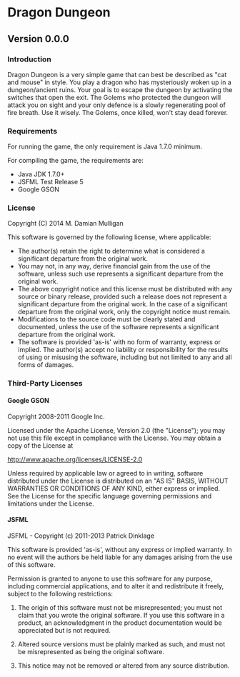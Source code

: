# Dragon Dungeon #

## Version 0.0.0 ##

### Introduction ###

Dragon Dungeon is a very simple game that can best be described as
"cat and mouse" in style. You play a dragon who has mysteriously woken
up in a dungeon/ancient ruins. Your goal is to escape the dungeon by
activating the switches that open the exit. The Golems who protected the
dungeon will attack you on sight and your only defence is a slowly
regenerating pool of fire breath. Use it wisely. The Golems, once killed,
won't stay dead forever.

### Requirements ###

For running the game, the only requirement is Java 1.7.0 minimum.

For compiling the game, the requirements are:

* Java JDK 1.7.0+
* JSFML Test Release 5
* Google GSON

### License ###

Copyright (C) 2014 M. Damian Mulligan

This software is governed by the following license, where applicable:

* The author(s) retain the right to determine what is considered a
significant departure from the original work.
* You may not, in any way, derive financial gain from the use of the
software, unless such use represents a significant departure from the
original work.
* The above copyright notice and this license must be distributed with
any source or binary release, provided such a release does not represent
a significant departure from the original work. In the case of a
significant departure from the original work, only the copyright notice
must remain.
* Modifications to the source code must be clearly stated and documented,
unless the use of the software represents a significant departure from
the original work.
* The software is provided 'as-is' with no form of warranty, express or
implied. The author(s) accept no liability or responsibility for the
results of using or misusing the software, including but not limited to
any and all forms of damages.


### Third-Party Licenses ###

#### Google GSON ####

Copyright 2008-2011 Google Inc.

Licensed under the Apache License, Version 2.0 (the "License");
you may not use this file except in compliance with the License.
You may obtain a copy of the License at

http://www.apache.org/licenses/LICENSE-2.0

Unless required by applicable law or agreed to in writing, software
distributed under the License is distributed on an "AS IS" BASIS,
WITHOUT WARRANTIES OR CONDITIONS OF ANY KIND, either express or implied.
See the License for the specific language governing permissions and
limitations under the License.

#### JSFML ####

JSFML - Copyright (c) 2011-2013 Patrick Dinklage

This software is provided 'as-is', without any express or
implied warranty. In no event will the authors be held
liable for any damages arising from the use of this software.

Permission is granted to anyone to use this software for any purpose,
including commercial applications, and to alter it and redistribute
it freely, subject to the following restrictions:

1. The origin of this software must not be misrepresented;
   you must not claim that you wrote the original software.
   If you use this software in a product, an acknowledgment
   in the product documentation would be appreciated but
   is not required.

2. Altered source versions must be plainly marked as such,
   and must not be misrepresented as being the original software.

3. This notice may not be removed or altered from any
   source distribution.